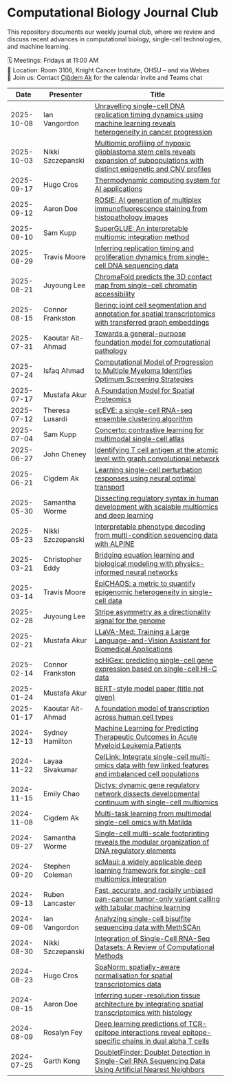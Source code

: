 
# Computational Biology Journal Club

This repository documents our weekly journal club, where we review and discuss recent advances in computational biology, single-cell technologies, and machine learning.  

🗓 Meetings: Fridays at 11:00 AM  
📍 Location: Room 3106, Knight Cancer Institute, OHSU – and via Webex  
📩 Join us: Contact [Çiğdem Ak](mailto:ak@ohsu.edu) for the calendar invite and Teams chat

| Date       | Presenter                            | Title                                                                                                                                                                        |
| ---------- | ------------------------------------ | ---------------------------------------------------------------------------------------------------------------------------------------------------------------------------- |
| 2025-10-08 | Ian Vangordon     | [Unravelling single-cell DNA replication timing dynamics using machine learning reveals heterogeneity in cancer progression](https://www.nature.com/articles/s41467-025-56783-0)                                                                                                                                                                               |
| 2025-10-03 | Nikki Szczepanski | [Multiomic profiling of hypoxic glioblastoma stem cells reveals expansion of subpopulations with distinct epigenetic and CNV profiles](https://www.biorxiv.org/content/10.1101/2025.05.05.652238v1.full)                                                                                                                                                                |
| 2025-09-17 | Hugo Cros                            | [Thermodynamic computing system for AI applications](https://www.nature.com/articles/s41467-025-59011-x)                                                                     |
| 2025-09-12 | Aaron Doe                            | [ROSIE: AI generation of multiplex immunofluorescence staining from histopathology images](https://www.nature.com/articles/s41467-025-62346-0)                               |
| 2025-08-10 | Sam Kupp                             | [SuperGLUE: An interpretable multiomic integration method](https://www.cell.com/cell-reports-methods/fulltext/S2667-2375%2825%2900203-6)                                     |
| 2025-08-29 | Travis Moore                         | [Inferring replication timing and proliferation dynamics from single-cell DNA sequencing data](https://www.nature.com/articles/s41467-024-52544-7.pdf)                     |
| 2025-08-21 | Juyoung Lee                          | [ChromaFold predicts the 3D contact map from single-cell chromatin accessibility](https://www.nature.com/articles/s41467-024-53628-0)                                        |
| 2025-08-15 | Connor Frankston                     | [Bering: joint cell segmentation and annotation for spatial transcriptomics with transferred graph embeddings](https://www.nature.com/articles/s41467-025-60898-90)          |
| 2025-07-31 | Kaoutar Ait-Ahmad                    | [Towards a general-purpose foundation model for computational pathology](https://www.nature.com/articles/s41591-024-02857-3)                                                 |
| 2025-07-24 | Isfaq Ahmad                          | [Computational Model of Progression to Multiple Myeloma Identifies Optimum Screening Strategies](https://ascopubs.org/doi/10.1200/CCI.17.00131)                              |
| 2025-07-17 | Mustafa Akur                         | [A Foundation Model for Spatial Proteomics](https://arxiv.org/pdf/2506.03373)                                                                                                |
| 2025-07-12 | Theresa Lusardi                      | [scEVE: a single-cell RNA-seq ensemble clustering algorithm](https://academic.oup.com/nargab/article/7/2/lqaf073/8158579?login=true)                                         |
| 2025-07-04 | Sam Kupp                             | [Concerto: contrastive learning for multimodal single-cell atlas](https://www.nature.com/articles/s42256-022-00518-z)                                                        |
| 2025-06-27 | John Cheney                          | [Identifying T cell antigen at the atomic level with graph convolutional network](https://doi.org/10.1038/s41467-025-60461-6)                                                |
| 2025-06-21 | Cigdem Ak                            | [Learning single-cell perturbation responses using neural optimal transport](https://www.nature.com/articles/s41592-023-01969-x)                                             |
| 2025-05-30 | Samantha Worme                       | [Dissecting regulatory syntax in human development with scalable multiomics and deep learning](https://www.biorxiv.org/content/10.1101/2025.04.30.651381v1)                  |
| 2025-05-23 | Nikki Szczepanski                    | [Interpretable phenotype decoding from multi-condition sequencing data with ALPINE](https://www.biorxiv.org/content/10.1101/2025.02.15.638471v1)                             |
| 2025-03-21 | Christopher Eddy                     | [Bridging equation learning and biological modeling with physics-informed neural networks](https://journals.plos.org/ploscompbiol/article?id=10.1371/journal.pcbi.1008462)   |
| 2025-03-14 | Travis Moore                         | [EpiCHAOS: a metric to quantify epigenomic heterogeneity in single-cell data](https://genomebiology.biomedcentral.com/articles/10.1186/s13059-024-03446-w)                   |
| 2025-02-28 | Juyoung Lee                          | [Stripe asymmetry as a directionality signal for the genome](https://www.nature.com/articles/s41467-022-29258-9)                                                             |
| 2025-02-21 | Mustafa Akur                         | [LLaVA-Med: Training a Large Language-and-Vision Assistant for Biomedical Applications](https://arxiv.org/abs/2306.00890)                                                    |
| 2025-02-14 | Connor Frankston                     | [scHiGex: predicting single-cell gene expression based on single-cell Hi-C data](https://academic.oup.com/nargab/article/7/1/lqaf002/7983898)                                |
| 2025-01-24 | Mustafa Akur                         | [BERT-style model paper (title not given)](https://arxiv.org/pdf/1810.04805)                                                                                                 |
| 2025-01-17 | Kaoutar Ait-Ahmad                    | [A foundation model of transcription across human cell types](https://www.nature.com/articles/s41586-024-08378-w)                                                            |
| 2024-12-13 | Sydney Hamilton                      | [Machine Learning for Predicting Therapeutic Outcomes in Acute Myeloid Leukemia Patients](https://www.medrxiv.org/content/10.1101/2024.02.29.24303536v1.full)                |
| 2024-11-22 | Layaa Sivakumar                      | [CelLink: Integrate single-cell multi-omics data with few linked features and imbalanced cell populations](https://www.biorxiv.org/content/10.1101/2024.11.08.622745v1.full) |
| 2024-11-15 | Emily Chao                           | [Dictys: dynamic gene regulatory network dissects developmental continuum with single-cell multiomics](https://www.nature.com/articles/s41592-023-01971-3)                   |
| 2024-11-08 | Cigdem Ak                            | [Multi-task learning from multimodal single-cell omics with Matilda](https://doi.org/10.1093/nar/gkad157)                                                                    |
| 2024-09-27 | Samantha Worme                       | [Single-cell multi-scale footprinting reveals the modular organization of DNA regulatory elements](https://www.biorxiv.org/content/10.1101/2023.03.28.533945v1)              |
| 2024-09-20 | Stephen Coleman                      | [scMaui: a widely applicable deep learning framework for single-cell multiomics integration](https://link.springer.com/article/10.1186/s12859-024-05880-w)                   |
| 2024-09-13 | Ruben Lancaster                      | [Fast, accurate, and racially unbiased pan-cancer tumor-only variant calling with tabular machine learning](https://www.nature.com/articles/s41698-022-00340-1)              |
| 2024-09-06 | Ian Vangordon                        | [Analyzing single-cell bisulfite sequencing data with MethSCAn](https://www.nature.com/articles/s41592-024-02347-x)                                                          |
| 2024-08-30 | Nikki Szczepanski                    | [Integration of Single-Cell RNA-Seq Datasets: A Review of Computational Methods](https://www.ncbi.nlm.nih.gov/pmc/articles/PMC9982060/)                                      |
| 2024-08-23 | Hugo Cros                            | [SpaNorm: spatially-aware normalisation for spatial transcriptomics data](https://www.biorxiv.org/content/10.1101/2024.05.31.596908v1)                                       |
| 2024-08-15 | Aaron Doe                            | [Inferring super-resolution tissue architecture by integrating spatial transcriptomics with histology](https://www.nature.com/articles/s41587-023-02019-9)                   |
| 2024-08-09 | Rosalyn Fey                          | [Deep learning predictions of TCR-epitope interactions reveal epitope-specific chains in dual alpha T cells](https://www.nature.com/articles/s41467-024-47461-8)             |
| 2024-07-25 | Garth Kong                           | [DoubletFinder: Doublet Detection in Single-Cell RNA Sequencing Data Using Artificial Nearest Neighbors](https://www.cell.com/cell-systems/fulltext/S2405-4712(19)30073-0)   

